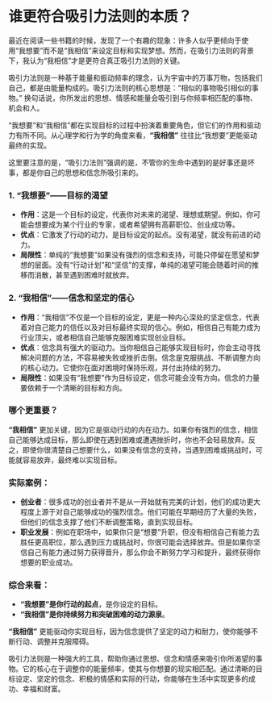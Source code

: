 # 谁更符合吸引力法则的本质？

最近在阅读一些书籍的时候，发现了一个有趣的现象：许多人似乎更倾向于使用“我想要”而不是“我相信”来设定目标和实现梦想。然而，在吸引力法则的背景下，我认为“我相信”才是更符合真正吸引力法则的关键。

吸引力法则是一种基于能量和振动频率的理念，认为宇宙中的万事万物，包括我们自己，都是由能量构成的。吸引力法则的核心思想是：“相似的事物吸引相似的事物。” 换句话说，你所发出的思想、情感和能量会吸引到与你频率相匹配的事物、机会和人。

“我想要”和“我相信”都在实现目标的过程中扮演着重要角色，但它们的作用和驱动力有所不同。从心理学和行为学的角度来看，**“我相信”** 往往比“我想要”更能驱动最终的实现。

这里要注意的是，“吸引力法则”强调的是，不管你的生命中遇到的是好事还是坏事，都是你自己的思想和信念所吸引来的。

### 1. **“我想要”——目标的渴望**

- **作用**：这是一个目标的设定，代表你对未来的渴望、理想或期望。例如，你可能会想要成为某个行业的专家，或者希望拥有高薪职位、创业成功等。
- **优点**：它激发了行动的动力，是目标设定的起点。没有渴望，就没有前进的动力。
- **局限性**：单纯的“我想要”如果没有强烈的信念和支持，可能只停留在愿望和梦想的层面。没有“行动计划”和“坚信”的支撑，单纯的渴望可能会随着时间的推移而消散，甚至遇到困难时就放弃。

### 2. **“我相信”——信念和坚定的信心**

- **作用**：“我相信”不仅是一个目标的设定，更是一种内心深处的坚定信念，代表着对自己能力的信任以及对目标最终实现的信心。例如，相信自己有能力成为行业顶尖，或者相信自己能够克服困难实现创业目标。
- **优点**：信念具有强大的驱动力。当你相信自己能够实现目标时，你会主动寻找解决问题的方法，不容易被失败或挫折击倒。信念是克服挑战、不断调整方向的核心动力。它使你在面对困境时保持乐观，并付出持续的努力。
- **局限性**：如果没有“我想要”作为目标设定，信念可能会没有方向。信念的力量要依赖于一个清晰的目标和方向。

### 哪个更重要？

**“我相信”** 更加关键，因为它是驱动行动的内在动力。如果你有强烈的信念，相信自己能够达成目标，那么即使在遇到困难或遭遇挫折时，你也不会轻易放弃。反之，即使你很清楚自己想要什么，如果没有信念的支持，当遇到困难或挑战时，可能就容易放弃，最终难以实现目标。

### 实际案例：

- **创业者**：很多成功的创业者并不是从一开始就有完美的计划，他们的成功更大程度上源于对自己能够成功的强烈信念。他们可能在早期经历了大量的失败，但他们的信念支撑了他们不断调整策略，直到实现目标。
- **职业发展**：例如在职场中，如果你只是“想要”升职，但没有相信自己有能力去胜任更高职位，那么遇到压力或挑战时，你很可能会选择放弃。但是如果你坚信自己有能力通过努力获得晋升，那么你会不断努力学习和提升，最终获得你想要的职业成功。

### 综合来看：

- **“我想要”**是你行动的**起点**，是你设定的目标。
- **“我相信”**是你持续努力和突破困难的**动力源泉**。

**“我相信”** 更能驱动你实现目标，因为信念提供了坚定的动力和耐力，使你能够不断行动、调整并克服障碍。

吸引力法则是一种强大的工具，帮助你通过思想、信念和情感来吸引你所渴望的事物。它的核心在于调整你的能量频率，使其与你想要的现实相匹配。通过清晰的目标设定、坚定的信念、积极的情感和实际的行动，你能够在生活中实现更多的成功、幸福和财富。
